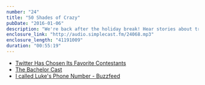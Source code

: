 ```yaml
---
number: "24"
title: "50 Shades of Crazy"
pubDate: "2016-01-06"
description: "We're back after the holiday break! Hear stories about transportation woes, and The Bachelor! Also, find out if you've been Gilmore'd."
enclosure_link: "http://audio.simplecast.fm/24068.mp3"
enclosure_length: "41191009"
duration: "00:55:19"
---
```

- [Twitter Has Chosen Its Favorite Contestants](http://www.vocativ.com/news/267424/the-bachelor/)
- [The Bachelor Cast ](http://abc.go.com/shows/the-bachelor/cast)
- [I called Luke's Phone Number - Buzzfeed](http://www.buzzfeed.com/keelyflaherty/i-called-lukes-phone-number-on-gilmore-girls?bffb&utm_term=.ukXwWoPmpv#.cmKPbKo53O)